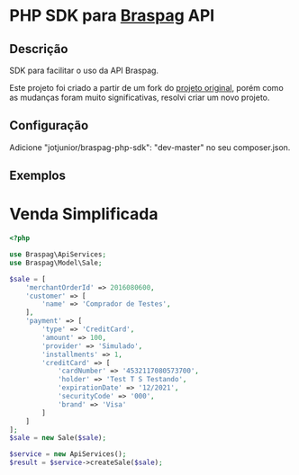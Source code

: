 PHP SDK para [Braspag](http://www.braspag.com.br) API
=====================================================

## Descrição
SDK para facilitar o uso da API Braspag. 

Este projeto foi criado a partir de um fork do [projeto original](https://github.com/Braspag/BraspagApiPhpSdk), 
porém como as mudanças foram muito significativas, resolvi criar um 
novo projeto. 

## Configuração
Adicione "jotjunior/braspag-php-sdk": "dev-master" no seu composer.json.

## Exemplos

# Venda Simplificada

```php
<?php

use Braspag\ApiServices;
use Braspag\Model\Sale;

$sale = [
    'merchantOrderId' => 2016080600,
    'customer' => [
        'name' => 'Comprador de Testes',
    ],
    'payment' => [
        'type' => 'CreditCard',
        'amount' => 100,
        'provider' => 'Simulado',
        'installments' => 1,
        'creditCard' => [
            'cardNumber' => '4532117080573700',
            'holder' => 'Test T S Testando',
            'expirationDate' => '12/2021',
            'securityCode' => '000',
            'brand' => 'Visa'
        ]
    ]
];
$sale = new Sale($sale);

$service = new ApiServices();
$result = $service->createSale($sale);
```

